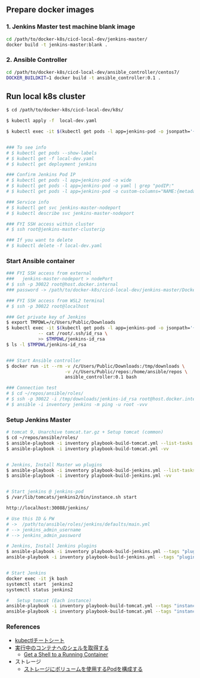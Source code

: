 
## Prepare docker images

### 1. Jenkins Master test machine blank image

```bash
cd /path/to/docker-k8s/cicd-local-dev/jenkins-master/
docker build -t jenkins-master:blank .
```

### 2. Ansible Controller

```bash
cd /path/to/docker-k8s/cicd-local-dev/ansible_controller/centos7/
DOCKER_BUILDKIT=1 docker build -t ansible_controller:0.1 .
```


## Run local k8s cluster

```bash
$ cd /path/to/docker-k8s/cicd-local-dev/k8s/

$ kubectl apply -f  local-dev.yaml

$ kubectl exec -it $(kubectl get pods -l app=jenkins-pod -o jsonpath='{.items[*].metadata.name}') -- /bin/bash


### To see info
# $ kubectl get pods --show-labels
# $ kubectl get -f local-dev.yaml
# $ kubectl get deployment jenkins

### Confirm Jenkins Pod IP
# $ kubectl get pods -l app=jenkins-pod -o wide
# $ kubectl get pods -l app=jenkins-pod -o yaml | grep "podIP:"
# $ kubectl get pods -l app=jenkins-pod -o custom-columns="NAME:{metadata.name}, IP:{status.podIP}"

### Service info
# $ kubectl get svc jenkins-master-nodeport
# $ kubectl describe svc jenkins-master-nodeport

### FYI SSH access within cluster
# $ ssh root@jenkins-master-clusterip

### If you want to delete
# $ kubectl delete -f local-dev.yaml
```

### Start Ansible container

```bash
### FYI SSH access from external
###   jenkins-master-nodeport > nodePort
# $ ssh -p 30022 root@host.docker.internal
### password -> /path/to/docker-k8s/cicd-local-dev/jenkins-master/Dockerfile

### FYI SSH access from WSL2 terminal
# $ ssh -p 30022 root@localhost

### Get private key of Jenkins
$ export TMPDWL=/c/Users/Public/Downloads
$ kubectl exec -it $(kubectl get pods -l app=jenkins-pod -o jsonpath='{.items[*].metadata.name}') \
            -- cat /root/.ssh/id_rsa \
            >> $TMPDWL/jenkins-id_rsa
$ ls -l $TMPDWL/jenkins-id_rsa


### Start Ansible controller
$ docker run -it --rm -v /c/Users/Public/Downloads:/tmp/downloads \
                      -v /c/Users/Public/repos:/home/ansible/repos \
                      ansible_controller:0.1 bash

### Connection test
# $ cd ~/repos/ansible/roles/
# $ ssh -p 30022 -i /tmp/downloads/jenkins-id_rsa root@host.docker.internal
# $ ansible -i inventory jenkins -m ping -u root -vvv
```

### Setup Jenkins Master

```bash
# tomcat 9, Unarchive tomcat.tar.gz + Setup tomcat (common)
$ cd ~/repos/ansible/roles/
$ ansible-playbook -i inventory playbook-build-tomcat.yml --list-tasks
$ ansible-playbook -i inventory playbook-build-tomcat.yml -vv


# Jenkins, Install Master wo plugins
$ ansible-playbook -i inventory playbook-build-jenkins.yml --list-tasks
$ ansible-playbook -i inventory playbook-build-jenkins.yml -vv


# Start jenkins @ jenkins-pod
$ /var/lib/tomcats/jenkins2/bin/instance.sh start

http://localhost:30088/jenkins/

# Use this ID & PW
# ->  /path/to/ansible/roles/jenkins/defaults/main.yml
# --> jenkins_admin_username
# --> jenkins_admin_password

# Jenkins, Install Jenkins plugins
$ ansible-playbook -i inventory playbook-build-jenkins.yml --tags "plugins" --list-tasks
ansible-playbook -i inventory playbook-build-jenkins.yml --tags "plugins" -vv


# Start Jenkins
docker exec -it jk bash
systemctl start  jenkins2
systemctl status jenkins2

#   Setup tomcat (Each instance)
ansible-playbook -i inventory playbook-build-tomcat.yml --tags "instances" --list-tasks
ansible-playbook -i inventory playbook-build-tomcat.yml --tags "instances" -vv

```


### References

+ [kubectlチートシート](https://kubernetes.io/ja/docs/reference/kubectl/cheatsheet/)
+ [実行中のコンテナへのシェルを取得する](https://kubernetes.io/ja/docs/tasks/debug-application-cluster/get-shell-running-container/)
  + [Get a Shell to a Running Container](https://kubernetes.io/docs/tasks/debug-application-cluster/get-shell-running-container/)
+ ストレージ
  + [ストレージにボリュームを使用するPodを構成する](https://kubernetes.io/ja/docs/tasks/configure-pod-container/configure-volume-storage/)

